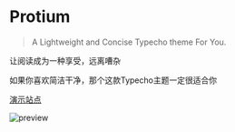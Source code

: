 # Protium
 
> A Lightweight and Concise Typecho theme For You.

让阅读成为一种享受，远离嘈杂

如果你喜欢简洁干净，那个这款Typecho主题一定很适合你

[演示站点](http://demo.atlinker.cn)

![preview](http://atlinker.cn/usrimg/2021-9-17-protium-preview.png)
